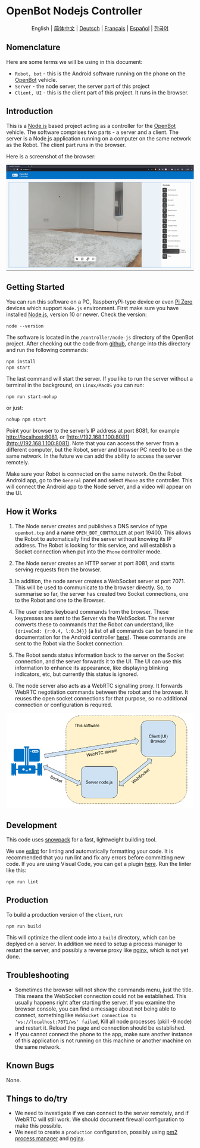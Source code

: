 # OpenBot Nodejs Controller

<p align="center">
  <span>English</span> |
  <a href="README.zh-CN.md">简体中文</a> |
  <a href="README.de-DE.md">Deutsch</a> |
  <a href="README.fr-FR.md">Français</a> |
  <a href="README.es-ES.md">Español</a> |
  <a href="README.ko-KR.md">한국어</a>
</p>

## Nomenclature

Here are some terms we will be using in this document:

* ```Robot, bot``` - this is the Android software running on the phone on the [OpenBot](https://www.openbot.org/) vehicle. 
* ```Server``` - the node server, the server part of this project
* ```Client, UI``` - this is the client part of this project. It runs in the browser.

## Introduction

This is a [Node.js](https://nodejs.org/) based project acting as a controller for the [OpenBot](https://www.openbot.org/) vehicle. The software comprises two parts - a server and a client. The server is a Node.js application running on a computer on the same network as the Robot. The client part runs in the browser.

Here is a screenshot of the browser:

![Screenshot](images/Screenshot.png "image_tooltip")

## Getting Started

You can run this software on a PC, RaspberryPi-type device or even [Pi Zero](https://www.raspberrypi.com/products/raspberry-pi-zero/) devices which support ```Node.js``` environment. First make sure you have installed [Node.js](https://nodejs.org/), version 10 or newer. Check the version:

    node --version

The software is located in the ```/controller/node-js``` directory of the OpenBot project. After checking out the code from [github](https://github.com/isl-org/OpenBot), change into this directory and run the following commands:

    npm install
    npm start

The last command will start the server. If you like to run the server without a terminal in the background, on ```Linux/MacOS``` you can run:

    npm run start-nohup

or just:

    nohup npm start

Point your browser to the server’s  IP address at port 8081, for example [http://localhost:8081](http://localhost:8081), or [http://192.168.1.100:8081](http://192.168.1.100:8081). Note that you can access the server from a different computer, but the Robot, server and browser PC need to be on the same network. In the future we can add the ability to access the server remotely.

Make sure your Robot is connected on the same network. On the Robot Android app, go to the ```General``` panel and select ```Phone``` as the controller. This will connect the Android app to the Node server, and a video will appear on the UI.  

## How it Works

1. The Node server creates and publishes a DNS service of type ```openbot.tcp``` and a name ```OPEN_BOT_CONTROLLER``` at port 19400. This allows the Robot to automatically find  the server without knowing its IP address. The Robot is looking for this service, and will establish a Socket connection when put into the ```Phone``` controller mode.

2. The Node server creates an HTTP server at port 8081, and starts serving requests from the browser.

3. In addition, the node server creates a WebSocket server at port 7071. This will be used to communicate to the browser directly. So, to summarise so far, the server has created two Socket connections, one to the Robot and one to the Browser.

4. The user enters keyboard commands from the browser. These keypresses are sent to the Server via the WebSocket. The server converts these to commands that the Robot can understand, like ```{driveCmd: {r:0.4, l:0.34}}``` (a list of all commands can be found in the documentation for the Android controller [here](https://github.com/isl-org/OpenBot/blob/master/docs/technical/OpenBotController.pdf)). These commands are sent to the Robot via the Socket connection.

5. The Robot sends status information back to the server on the Socket connection, and the server forwards it to the UI. The UI can use this information to enhance its appearance, like displaying blinking indicators, etc, but currently this status is ignored.

6. The node server also acts as a WebRTC signalling proxy. It forwards WebRTC negotiation commands between the robot and the browser. It reuses the open socket connections for that purpose, so no additional connection or configuration is required.

![drawing](images/HowItWorks.png)

## Development

This code uses [snowpack](https://www.snowpack.dev/) for a fast, lightweight building tool.

We use [eslint](https://eslint.org/) for linting and automatically formatting your code. It is recommended that you run lint and fix any errors before committing new code. If you are using Visual Code, you can get a plugin [here](https://marketplace.visualstudio.com/items?itemName=dbaeumer.vscode-eslint). Run the linter like this:

    npm run lint

## Production

To build a production version of the ```client```, run:

    npm run build

This will optimize the client code into a ```build``` directory, which can be deplyed on a server. In addition we need to setup a process manager to restart the server, and possibly a reverse proxy like [nginx](https://docs.nginx.com/nginx/admin-guide/web-server/reverse-proxy/), which is not yet done.

## Troubleshooting

* Sometimes the browser will not show the commands menu, just the title. This means the WebSocket connection could not be established. This usually happens right after starting the server. If you examine the browser console, you can find a message about not being able to connect, something like ```WebSocket connection to 'ws://localhost:7071/ws' failed```, Kill all node processes (pkill -9 node)  and restart it. Reload the page and connection should be established.
* If you cannot connect the phone to the app, make sure another instance of this application is not running on this machine or another machine on the same network.

## Known Bugs

None.

## Things to do/try

* We need to investigate if we can connect to the server remotely, and if WebRTC will still work. We should document firewall configuration to make this possible.
* We need to create a ```production``` configuration, possibly using [pm2 process manager](https://www.npmjs.com/package/pm2) and [nginx](https://docs.nginx.com/nginx/admin-guide/web-server/reverse-proxy/).
